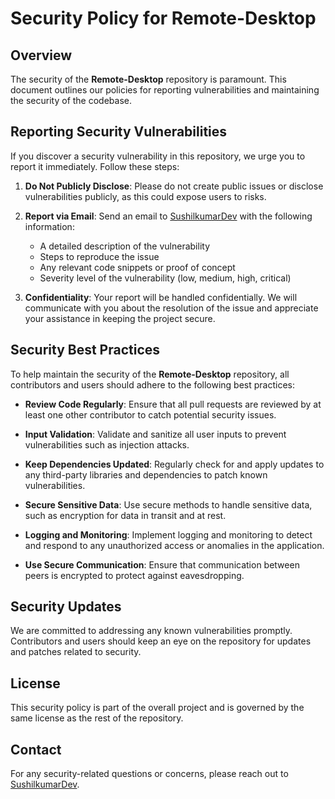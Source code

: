 # Security Policy for Remote-Desktop

## Overview
The security of the **Remote-Desktop** repository is paramount. This document outlines our policies for reporting vulnerabilities and maintaining the security of the codebase.

## Reporting Security Vulnerabilities
If you discover a security vulnerability in this repository, we urge you to report it immediately. Follow these steps:

1. **Do Not Publicly Disclose**: Please do not create public issues or disclose vulnerabilities publicly, as this could expose users to risks.

2. **Report via Email**: Send an email to [SushilkumarDev](mailto:sushilkumardeveloper@gmail.com) with the following information:
   - A detailed description of the vulnerability
   - Steps to reproduce the issue
   - Any relevant code snippets or proof of concept
   - Severity level of the vulnerability (low, medium, high, critical)

3. **Confidentiality**: Your report will be handled confidentially. We will communicate with you about the resolution of the issue and appreciate your assistance in keeping the project secure.

## Security Best Practices
To help maintain the security of the **Remote-Desktop** repository, all contributors and users should adhere to the following best practices:

- **Review Code Regularly**: Ensure that all pull requests are reviewed by at least one other contributor to catch potential security issues.

- **Input Validation**: Validate and sanitize all user inputs to prevent vulnerabilities such as injection attacks.

- **Keep Dependencies Updated**: Regularly check for and apply updates to any third-party libraries and dependencies to patch known vulnerabilities.

- **Secure Sensitive Data**: Use secure methods to handle sensitive data, such as encryption for data in transit and at rest.

- **Logging and Monitoring**: Implement logging and monitoring to detect and respond to any unauthorized access or anomalies in the application.

- **Use Secure Communication**: Ensure that communication between peers is encrypted to protect against eavesdropping.

## Security Updates
We are committed to addressing any known vulnerabilities promptly. Contributors and users should keep an eye on the repository for updates and patches related to security.

## License
This security policy is part of the overall project and is governed by the same license as the rest of the repository.

## Contact
For any security-related questions or concerns, please reach out to [SushilkumarDev](mailto:sushilkumardeveloper@gmail.com).
